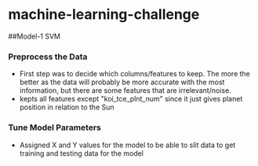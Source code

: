 # machine-learning-challenge

##Model-1 SVM

### Preprocess the Data
* First step was to decide which columns/features to keep. The more the better as the data will probably be more accurate with the most information, but there are some features that are irrelevant/noise.
* kepts all features except "koi_tce_plnt_num" since it just gives planet position in relation to the Sun

### Tune Model Parameters
* Assigned X and Y values for the model to be able to slit data to get training and testing data for the model

